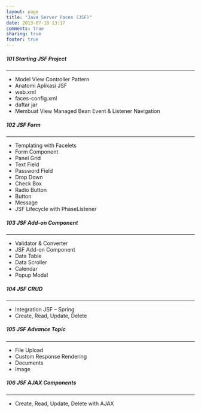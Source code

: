```yaml
---
layout: page
title: "Java Server Faces (JSF)"
date: 2013-07-18 13:17
comments: true
sharing: true
footer: true
---
```


<div markdown class="pageContent">

##### 101 Starting JSF Project
- - - - - - -
* Model View Controller Pattern
* Anatomi Aplikasi JSF
* web.xml
* faces-config.xml
* daftar jar
* Membuat View Managed Bean Event & Listener Navigation

##### 102 JSF Form
- - - - - - -
* Templating with Facelets
* Form Component
* Panel Grid
* Text Field
* Password Field
* Drop Down
* Check Box
* Radio Button
* Button
* Message
* JSF Lifecycle with PhaseListener

##### 103 JSF Add-on Component
- - - - - - -
* Validator & Converter
* JSF Add-on Component
* Data Table
* Data Scroller
* Calendar
* Popup Modal

##### 104 JSF CRUD
- - - - - - -
* Integration JSF – Spring
* Create, Read, Update, Delete

##### 105 JSF Advance Topic
- - - - - - -
* File Upload
* Custom Response Rendering
* Documents
* Image

##### 106 JSF AJAX Components
- - - - - - -
* Create, Read, Update, Delete with AJAX
